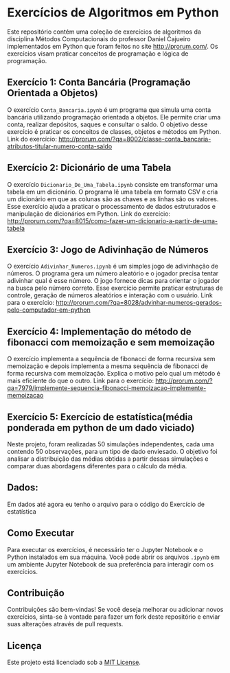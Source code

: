 # Exercícios de Algoritmos em Python

Este repositório contém uma coleção de exercícios de algoritmos  da disciplina Métodos Computacionais do professor Daniel Cajueiro implementados em Python que foram feitos no site http://prorum.com/. Os exercícios visam praticar conceitos de programação e lógica de programação.

## Exercício 1: Conta Bancária (Programação Orientada a Objetos)

O exercício `Conta_Bancaria.ipynb` é um programa que simula uma conta bancária utilizando programação orientada a objetos. Ele permite criar uma conta, realizar depósitos, saques e consultar o saldo. O objetivo desse exercício é praticar os conceitos de classes, objetos e métodos em Python. Link do exercício: http://prorum.com/?qa=8002/classe-conta_bancaria-atributos-titular-numero-conta-saldo

## Exercício 2: Dicionário de uma Tabela

O exercício `Dicionario_De_Uma_Tabela.ipynb` consiste em transformar uma tabela em um dicionário. O programa lê uma tabela em formato CSV e cria um dicionário em que as colunas são as chaves e as linhas são os valores. Esse exercício ajuda a praticar o processamento de dados estruturados e manipulação de dicionários em Python. Link do exercício: http://prorum.com/?qa=8015/como-fazer-um-dicionario-a-partir-de-uma-tabela

## Exercício 3: Jogo de Adivinhação de Números

O exercício `Adivinhar_Numeros.ipynb` é um simples jogo de adivinhação de números. O programa gera um número aleatório e o jogador precisa tentar adivinhar qual é esse número. O jogo fornece dicas para orientar o jogador na busca pelo número correto. Esse exercício permite praticar estruturas de controle, geração de números aleatórios e interação com o usuário. Link para o exercício: http://prorum.com/?qa=8028/advinhar-numeros-gerados-pelo-computador-em-python

## Exercício 4: Implementação do método de fibonacci com memoização e sem memoização

O exercício implementa a sequência de fibonacci de forma recursiva sem memoização e depois implementa a mesma sequência de fibonacci de forma recursiva com memoização. Explica o motivo pelo qual um método é mais eficiente do que o outro. Link para o exercício: http://prorum.com/?qa=7979/implemente-sequencia-fibonacci-memoizacao-implemente-memoizacao

## Exercício 5: Exercício de estatística(média ponderada em python de um dado viciado)
Neste projeto, foram realizadas 50 simulações independentes, cada uma contendo 50 observações, para um tipo de dado enviesado. O objetivo foi analisar a distribuição das médias obtidas a partir dessas simulações e comparar duas abordagens diferentes para o cálculo da média.

## Dados: 
Em dados até agora eu tenho o arquivo para o código do Exercício de estatística


## Como Executar

Para executar os exercícios, é necessário ter o Jupyter Notebook e o Python instalados em sua máquina. Você pode abrir os arquivos `.ipynb` em um ambiente Jupyter Notebook de sua preferência para interagir com os exercícios.

## Contribuição

Contribuições são bem-vindas! Se você deseja melhorar ou adicionar novos exercícios, sinta-se à vontade para fazer um fork deste repositório e enviar suas alterações através de pull requests.

## Licença

Este projeto está licenciado sob a [MIT License](LICENSE).
